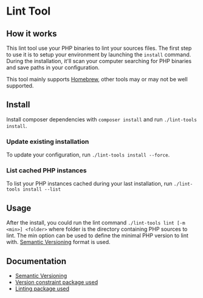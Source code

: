 # Lint Tool

## How it works

This lint tool use your PHP binaries to lint your sources files.
The first step to use it is to setup your environment by launching the `install` command. During the installation, it'll scan your computer searching for PHP binaries and save paths in your configuration.

This tool mainly supports [Homebrew], other tools may or may not be well supported.

## Install

Install composer dependencies with `composer install` and run `./lint-tools install`.

### Update existing installation

To update your configuration, run `./lint-tools install --force`.

### List cached PHP instances

To list your PHP instances cached during your last installation, run `./lint-tools install --list`

## Usage

After the install, you could run the lint command `./lint-tools lint [-m <min>] <folder>` where folder is the directory containing PHP sources to lint.
The min option can be used to define the minimal PHP version to lint with. [Semantic Versioning][Semver] format is used.

## Documentation

- [Semantic Versioning][Semver]
- [Version constraint package used][VersionPackage]
- [Linting package used][LintPackage]

[Semver]: https://semver.org/
[VersionPackage]: https://github.com/phar-io/version#version-constraints
[LintPackage]: https://github.com/JakubOnderka/PHP-Parallel-Lint
[Homebrew]: https://brew.sh/
